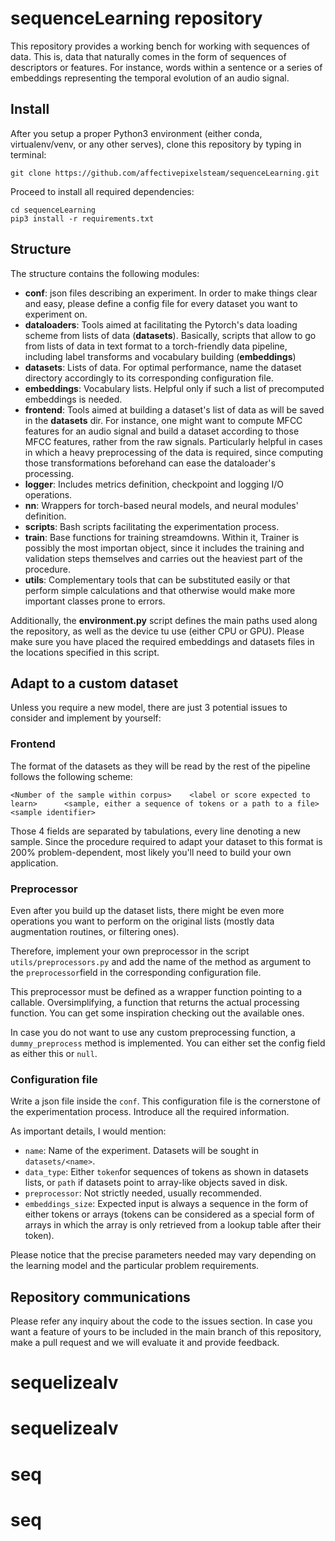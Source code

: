 # sequenceLearning repository

This repository provides a working bench for working with sequences of data. This is, data that naturally comes in the form of sequences of descriptors or features. For instance, words within a sentence or a series of embeddings representing the temporal evolution of an audio signal. 



## Install

After you setup a proper Python3 environment (either conda, virtualenv/venv, or any other serves), clone this repository by typing in terminal:
```
git clone https://github.com/affectivepixelsteam/sequenceLearning.git
```

Proceed to install all required dependencies:
```
cd sequenceLearning
pip3 install -r requirements.txt
```

## Structure

The structure contains the following modules:

- **conf**: json files describing an experiment. In order to make things clear and easy, please define a config file for every dataset you want to experiment on.
- **dataloaders**: Tools aimed at facilitating the Pytorch's data loading scheme from lists of data (**datasets**). Basically, scripts that allow to go from lists of data in text format to a torch-friendly data pipeline, including label transforms and vocabulary building (**embeddings**)
- **datasets**: Lists of data. For optimal performance, name the dataset directory accordingly to its corresponding configuration file.
- **embeddings**: Vocabulary lists. Helpful only if such a list of precomputed embeddings is needed.
- **frontend**: Tools aimed at building a dataset's list of data as will be saved in the **datasets** dir. For instance, one might want to compute MFCC features for an audio signal and build a dataset according to those MFCC features, rather from the raw signals. Particularly helpful in cases in which a heavy preprocessing of the data is required, since computing those transformations beforehand can ease the dataloader's processing.
- **logger**: Includes metrics definition, checkpoint and logging I/O operations.
- **nn**: Wrappers for torch-based neural models, and neural modules' definition.
- **scripts**: Bash scripts facilitating the experimentation process.
- **train**: Base functions for training streamdowns. Within it, Trainer is possibly the most importan object, since it includes the training and validation steps themselves and carries out the heaviest part of the procedure.
- **utils**: Complementary tools that can be substituted easily or that perform simple calculations and that otherwise would make more important classes prone to errors.

Additionally, the **environment.py** script defines the main paths used along the repository, as well as the device tu use (either CPU or GPU). Please make sure you have placed the required embeddings and datasets files in the locations specified in this script.

## Adapt to a custom dataset

Unless you require a new model, there are just 3 potential issues to consider and implement by yourself:

### Frontend

The format of the datasets as they will be read by the rest of the pipeline follows the following scheme:
```
<Number of the sample within corpus>    <label or score expected to learn>    	<sample, either a sequence of tokens or a path to a file>    <sample identifier>
```

Those 4 fields are separated by tabulations, every line denoting a new sample. Since the procedure required to adapt your dataset to this format is 200% problem-dependent, most likely you'll need to build your own application.

### Preprocessor

Even after you build up the dataset lists, there might be even more operations you want to perform on the original lists (mostly data augmentation routines, or filtering ones).

Therefore, implement your own preprocessor in the script `utils/preprocessors.py` and add the name of the method as argument to the `preprocessor`field in the corresponding configuration file.

This preprocessor must be defined as a wrapper function pointing to a callable. Oversimplifying, a function that returns the actual processing function. You can get some inspiration checking out the available ones.

In case you do not want to use any custom preprocessing function, a `dummy_preprocess` method is implemented. You can either set the config field as either this or `null`.

### Configuration file

Write a json file inside the `conf`. This configuration file is the cornerstone of the experimentation process. Introduce all the required information.

As important details, I would mention:
- `name`: Name of the experiment. Datasets will be sought in `datasets/<name>`.
- `data_type`: Either `token`for sequences of tokens as shown in datasets lists, or `path` if datasets point to array-like objects saved in disk.
- `preprocessor`: Not strictly needed, usually recommended.
- `embeddings_size`: Expected input is always a sequence in the form of either tokens or arrays (tokens can be considered as a special form of arrays in which the array is only retrieved from a lookup table after their token).

Please notice that the precise parameters needed may vary depending on the learning model and the particular problem requirements. 

## Repository communications

Please refer any inquiry about the code to the issues section. In case you want a feature of yours to be included in the main branch of this repository, make a pull request and we will evaluate it and provide feedback. 
# sequelizealv
# sequelizealv
# seq
# seq
